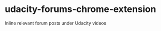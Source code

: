 udacity-forums-chrome-extension
===============================

Inline relevant forum posts under Udacity videos
